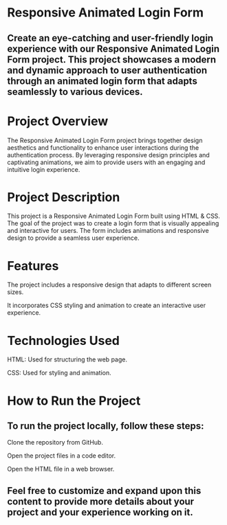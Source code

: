 # Responsive Animated Login Form
## Create an eye-catching and user-friendly login experience with our Responsive Animated Login Form project. This project showcases a modern and dynamic approach to user authentication through an animated login form that adapts seamlessly to various devices.

# Project Overview
The Responsive Animated Login Form project brings together design aesthetics and functionality to enhance user interactions during the authentication process. By leveraging responsive design principles and captivating animations, we aim to provide users with an engaging and intuitive login experience.

# Project Description
This project is a Responsive Animated Login Form built using HTML & CSS. The goal of the project was to create a login form that is visually appealing and interactive for users. The form includes animations and responsive design to provide a seamless user experience.

# Features
The project includes a responsive design that adapts to different screen sizes.

It incorporates CSS styling and animation to create an interactive user experience.

# Technologies Used
HTML: Used for structuring the web page.

CSS: Used for styling and animation.

# How to Run the Project
## To run the project locally, follow these steps:

Clone the repository from GitHub.

Open the project files in a code editor.

Open the HTML file in a web browser.


## Feel free to customize and expand upon this content to provide more details about your project and your experience working on it.
